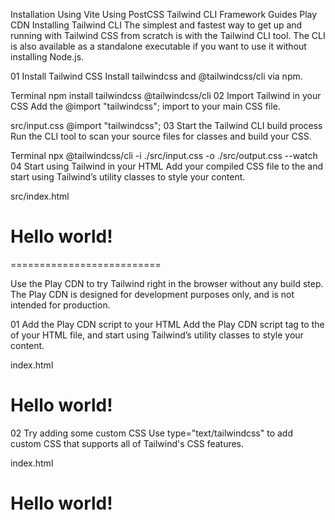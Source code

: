 Installation
Using Vite
Using PostCSS
Tailwind CLI
Framework Guides
Play CDN
Installing Tailwind CLI
The simplest and fastest way to get up and running with Tailwind CSS from scratch is with the Tailwind CLI tool. The CLI is also available as a standalone executable if you want to use it without installing Node.js.

01
Install Tailwind CSS
Install tailwindcss and @tailwindcss/cli via npm.

Terminal
npm install tailwindcss @tailwindcss/cli
02
Import Tailwind in your CSS
Add the @import "tailwindcss"; import to your main CSS file.

src/input.css
@import "tailwindcss";
03
Start the Tailwind CLI build process
Run the CLI tool to scan your source files for classes and build your CSS.

Terminal
npx @tailwindcss/cli -i ./src/input.css -o ./src/output.css --watch
04
Start using Tailwind in your HTML
Add your compiled CSS file to the <head> and start using Tailwind’s utility classes to style your content.

src/index.html
<!doctype html>
<html>
<head>
  <meta charset="UTF-8">
  <meta name="viewport" content="width=device-width, initial-scale=1.0">
  <link href="./output.css" rel="stylesheet">
</head>
<body>
  <h1 class="text-3xl font-bold underline">
    Hello world!
  </h1>
</body>
</html>

==========================

Use the Play CDN to try Tailwind right in the browser without any build step. The Play CDN is designed for development purposes only, and is not intended for production.

01
Add the Play CDN script to your HTML
Add the Play CDN script tag to the <head> of your HTML file, and start using Tailwind’s utility classes to style your content.

index.html
<!doctype html>
<html>
  <head>
    <meta charset="UTF-8" />
    <meta name="viewport" content="width=device-width, initial-scale=1.0" />
    <script src="https://cdn.jsdelivr.net/npm/@tailwindcss/browser@4"></script>
  </head>
  <body>
    <h1 class="text-3xl font-bold underline">
      Hello world!
    </h1>
  </body>
</html>
02
Try adding some custom CSS
Use type="text/tailwindcss" to add custom CSS that supports all of Tailwind's CSS features.

index.html
<!doctype html>
<html>
  <head>
    <meta charset="UTF-8" />
    <meta name="viewport" content="width=device-width, initial-scale=1.0" />
    <script src="https://cdn.jsdelivr.net/npm/@tailwindcss/browser@4"></script>
    <style type="text/tailwindcss">
      @theme {
        --color-clifford: #da373d;
      }
    </style>
  </head>
  <body>
    <h1 class="text-3xl font-bold underline text-clifford">
      Hello world!
    </h1>
  </body>
</html>